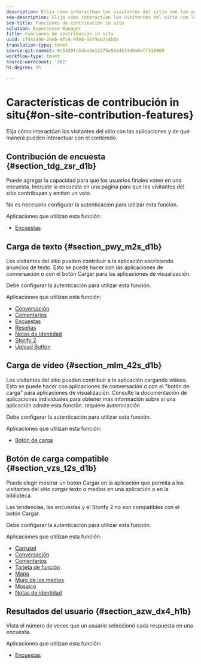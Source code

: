 ```yaml
---
description: Elija cómo interactúan los visitantes del sitio con las aplicaciones y de qué manera pueden interactuar con el contenido.
seo-description: Elija cómo interactúan los visitantes del sitio con las aplicaciones y de qué manera pueden interactuar con el contenido.
seo-title: Funciones de contribución in situ
solution: Experience Manager
title: Funciones de contribución in situ
uuid: 1f441490-28eb-4fc4-9fe8-0879c62c4b4a
translation-type: tm+mt
source-git-commit: 0c5420fcb3ba2e12375e92d4574d0a6dff310869
workflow-type: tm+mt
source-wordcount: '302'
ht-degree: 3%

---
```



# Características de contribución in situ{#on-site-contribution-features}

Elija cómo interactúan los visitantes del sitio con las aplicaciones y de qué manera pueden interactuar con el contenido.

## Contribución de encuesta {#section_tdg_zsr_d1b}

Puede agregar la capacidad para que los usuarios finales voten en una encuesta. Incruste la encuesta en una página para que los visitantes del sitio contribuyan y emitan un voto.

No es necesario configurar la autenticación para utilizar esta función.

Aplicaciones que utilizan esta función:

* [Encuestas](../c-about-apps/c-polls-app/c-polls-app.md#c_polls_app)

## Carga de texto {#section_pwy_m2s_d1b}

Los visitantes del sitio pueden contribuir a la aplicación escribiendo anuncios de texto. Esto se puede hacer con las aplicaciones de conversación o con el botón Cargar para las aplicaciones de visualización.

Debe configurar la autenticación para utilizar esta función.

Aplicaciones que utilizan esta función:

* [Conversación](../c-about-apps/c-chat-app/c-chat-app.md#c_chat_app)
* [Comentarios](/help/using/c-about-apps/c-comments/c-comments.md)
* [Encuestas](../c-about-apps/c-polls-app/c-polls-app.md#c_polls_app)
* [Reseñas](../c-about-apps/c-reviews-app/c-reviews-app.md#c_reviews_app)
* [Notas de identidad](../c-about-apps/c-sidenotes-app/c-sidenotes-app.md#c_sidenotes_app)
* [Storify 2](../c-about-apps/c-storify2/c-storify2.md#c_storify2)
* [Upload Button](../c-about-apps/c-upload-button-app/c-upload-button-app.md#c_upload_button_app)

## Carga de vídeo {#section_mlm_42s_d1b}

Los visitantes del sitio pueden contribuir a la aplicación cargando vídeos. Esto se puede hacer con aplicaciones de conversación o con el &quot;botón de carga&quot; para aplicaciones de visualización. Consulte la documentación de aplicaciones individuales para obtener más información sobre si una aplicación admite esta función. requiere autenticación

Debe configurar la autenticación para utilizar esta función.

Aplicaciones que utilizan esta función:

* [Botón de carga](../c-about-apps/c-upload-button-app/c-upload-button-app.md#c_upload_button_app)

## Botón de carga compatible {#section_vzs_t2s_d1b}

Puede elegir mostrar un botón Cargar en la aplicación que permita a los visitantes del sitio cargar texto o medios en una aplicación o en la biblioteca.

Las tendencias, las encuestas y el Storify 2 no son compatibles con el botón Cargar.

Debe configurar la autenticación para utilizar esta función.

Aplicaciones que utilizan esta función:

* [Carrusel](../c-about-apps/c-carousel-app/c-carousel-app.md#c_carousel_app)
* [Conversación](../c-about-apps/c-chat-app/c-chat-app.md#c_chat_app)
* [Comentarios](/help/using/c-about-apps/c-comments/c-comments.md)
* [Tarjeta de función](../c-about-apps/c-feature-card-app/c-feature-card-app.md#c_feature_card_app)
* [Mapa](../c-about-apps/c-map-app/c-map-app.md#c_map_app)
* [Muro de los medios](../c-about-apps/c-media-wall-app/c-media-wall-app.md#c_media_wall_app)
* [Mosaico](../c-about-apps/c-mosaic-app/c-mosaic-app.md#c_mosaic_app)
* [Notas de identidad](../c-about-apps/c-sidenotes-app/c-sidenotes-app.md#c_sidenotes_app)

## Resultados del usuario {#section_azw_dx4_h1b}

Vista el número de veces que un usuario seleccionó cada respuesta en una encuesta.

Aplicaciones que utilizan esta función:

* [Encuestas](../c-about-apps/c-polls-app/c-polls-app.md#c_polls_app)

